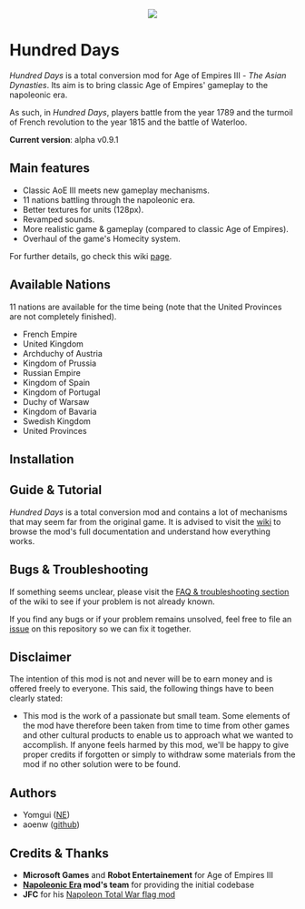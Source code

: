 <p align="center">
  <img src="https://raw.github.com/aoenw/Hundred-Days/master/docs/img/aoe3-logo.png" />
</p>

# Hundred Days
*Hundred Days* is a total conversion mod for Age of Empires III - *The Asian Dynasties*. Its aim is to bring classic Age of Empires' gameplay to the napoleonic era.

As such, in *Hundred Days*, players battle from the year 1789 and the turmoil of French revolution to the year 1815 and the battle of Waterloo.

**Current version**: alpha v0.9.1

## Main features

* Classic AoE III meets new gameplay mechanisms.
* 11 nations battling through the napoleonic era.
* Better textures for units (128px).
* Revamped sounds.
* More realistic game & gameplay (compared to classic Age of Empires).
* Overhaul of the game's Homecity system.

For further details, go check this wiki [page](https://github.com/aoenw/Hundred-Days/wiki/Mod-Highlights).

## Available Nations
11 nations are available for the time being (note that the United Provinces are not completely finished).

* French Empire
* United Kingdom
* Archduchy of Austria
* Kingdom of Prussia
* Russian Empire
* Kingdom of Spain
* Kingdom of Portugal
* Duchy of Warsaw
* Kingdom of Bavaria
* Swedish Kingdom
* United Provinces

## Installation

## Guide & Tutorial
*Hundred Days* is a total conversion mod and contains a lot of mechanisms that may seem far from the original game. It is advised to visit the [wiki](https://github.com/aoenw/Hundred-Days/wiki) to browse the mod's full documentation and understand how everything works.

## Bugs & Troubleshooting
If something seems unclear, please visit the [FAQ & troubleshooting section](https://github.com/aoenw/Hundred-Days/wiki/FAQ-&-Troubleshooting) of the wiki to see if your problem is not already known.

If you find any bugs or if your problem remains unsolved, feel free to file an [issue](https://github.com/aoenw/Hundred-Days/issues) on this repository so we can fix it together.

## Disclaimer
The intention of this mod is not and never will be to earn money and is offered freely to everyone. This said, the following things have to been clearly stated:

* This mod is the work of a passionate but small team. Some elements of the mod have therefore been taken from time to time from other games and other cultural products to enable us to approach what we wanted to accomplish. If anyone feels harmed by this mod, we'll be happy to give proper credits if forgotten or simply to withdraw some materials from the mod if no other solution were to be found.

## Authors

* Yomgui ([NE](http://www.ne.elpea.net/forum/portal.php))
* aoenw ([github](https://github.com/aoenw))

## Credits & Thanks

* **Microsoft Games** and **Robot Entertainement** for Age of Empires III
* **[Napoleonic Era](http://www.ne.elpea.net/forum/portal.php) mod's team** for providing the initial codebase
* **JFC** for his [Napoleon Total War flag mod](http://www.twcenter.net/forums/showthread.php?335380-NAPOLEON-TOTAL-FLAGS-2-3-AND-EPIC-MUSIC)
